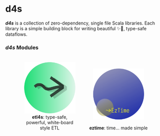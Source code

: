 # d4s

**_d4s_** is a collection of zero-dependency, single file Scala libraries. Each library is a simple building block for 
writing beautiful ✨🍰, type-safe dataflows.
### **_d4s_** Modules
<div align="center">

<div style="display: inline-block; text-align: center; margin: 20px 20px;">
  <a href="https://github.com/mattlianje/d4s/tree/master/etl4s">
    <img src="pix/etl4s.png" alt="etl4s" width="160" height="160"/>
  </a>
  <p style="width: 160px; margin: 0 auto;"><strong>etl4s</strong>: type-safe, powerful, white-board style ETL</p>
</div>

<div style="display: inline-block; text-align: center; margin: 20px 20px;">
  <a href="https://github.com/mattlianje/d4s/tree/master/eztime">
    <img src="pix/eztime.png" alt="eztime" width="160" height="160"/>
  </a>
  <p><strong>eztime</strong>: time... made simple</p>
</div>

</div>
